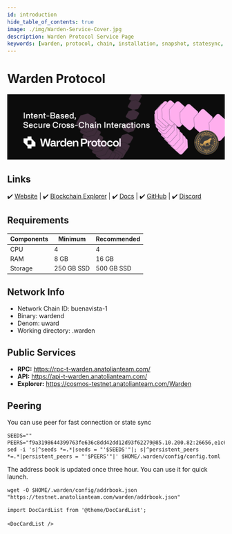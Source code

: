 ```yaml
---
id: introduction
hide_table_of_contents: true
image: ./img/Warden-Service-Cover.jpg
description: Warden Protocol Service Page
keywords: [warden, protocol, chain, installation, snapshot, statesync, update]
---
```

# Warden Protocol 

![Warden](./img/Warden-Service.jpg)

## Links
 ✔️ [Website](hhttps://wardenprotocol.org/) |
 ✔️ [Blockchain Explorer](https://cosmos-testnet.anatolianteam.com/Warden) |
 ✔️ [Docs](hhttps://docs.wardenprotocol.org/) |
 ✔️ [GitHub](https://github.com/warden-protocol) |
 ✔️ [Discord](https://discord.gg/wardenprotocol)

## Requirements

| Components | Minimum | **Recommended** |
| ------------ | ------------ | ------------ |
| CPU |	4 | 4 |
| RAM	| 8 GB | 16 GB |
| Storage	| 250 GB SSD | 500 GB SSD |

## Network Info 
* Network Chain ID: buenavista-1
* Binary: wardend
* Denom: uward
* Working directory: .warden

## Public Services
* **RPC:** https://rpc-t-warden.anatolianteam.com/ 
* **API:** https://api-t-warden.anatolianteam.com/
* **Explorer:** https://cosmos-testnet.anatolianteam.com/Warden

## Peering
You can use peer for fast connection or state sync 
```shell
SEEDS=""
PEERS="f9a3198644399763fe636c8dd42dd12d93f62279@85.10.200.82:26656,e1c61de5d437f35a715ac94b88ec62c482edc166@172.20.24.234:26656,c717995fd56dcf0056ed835e489788af4ffd8fe8@172.20.215.46:26656,4b477a8898fe3d160bfc87a3b7a2f293b8292d48@172.20.28.223:26656,d4af4ec2657c9756c87aa5b49d2d724b45f96d8b@188.165.228.73:26656,846bef6b31b20b075ff5b574d9733163b9b1958c@62.169.21.90:26656,22df256e71ba01bba80038c527a4f1103ad129d9@65.108.251.125:26656,a5d805241da9799d376b7e8a04e2cae22c323c56@10.0.102.171:26656,85abfb1a10ef88d37277e7462830890ff2f7a1ac@88.99.254.62:24656,999547a3b70a1b6a3d98fc13d4f9891354141166@10.0.101.171:26656,7cf7bf3e43f974b1c8d3a15531518d3ce8fb35de@31.220.75.164:26656,eb2e7095f86b24e8d5d286360c34e060a8db6334@188.40.85.207:12756,ee528080741055cb7067f3e0bdda9badac834fc5@81.0.249.86:11256,694dd68a81d0130f2c1af9f2b2891b5c9603cb7f@10.0.103.153:6656"
sed -i 's|^seeds *=.*|seeds = "'$SEEDS'"|; s|^persistent_peers *=.*|persistent_peers = "'$PEERS'"|' $HOME/.warden/config/config.toml
```
The address book is updated once three hour. You can use it for quick launch.
```shell
wget -O $HOME/.warden/config/addrbook.json "https://testnet.anatolianteam.com/warden/addrbook.json"
```

```mdx-code-block
import DocCardList from '@theme/DocCardList';

<DocCardList />
```
